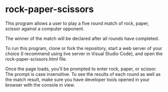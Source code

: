 # rock-paper-scissors

This program allows a user to play a five round match of rock, paper, scissor against a computer opponent.

The winner of the match will be declared after all rounds have completed.

To run this program, clone or fork the repository, start a web server of your choice (I recommend using live server in Visual Studio Code), and open the rock-paper-scissors.html file.

Once the page loads, you'll be prompted to enter rock, paper, or scissor. The prompt is case insensitive. To see the results of each round as well
as the match result, make sure you have developer tools opened in your browser with the console in view.
